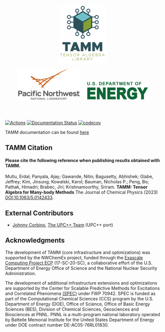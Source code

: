 <p align="center"><img src="./docs/logos/tamm_logo.png" width="30%"></p>

<p align="center">
<img alt="pnnl logo" src="./docs/logos/pnnl_logo.png" width="200pt" height="100pt"/> &emsp;
<img alt="pnnl logo" src="./docs/logos/doe_logo.png" width="200pt" height="60pt"/>
</p>

<br /><br />

[![Actions](https://github.com/NWChemEx-Project/TAMM/workflows/TAMM_CI/badge.svg)](https://github.com/NWChemEx-Project/TAMM)
[![Documentation Status](https://readthedocs.org/projects/tamm/badge/?version=latest)](https://tamm.readthedocs.io/en/latest/?badge=latest)
[![codecov](https://codecov.io/gh/NWChemEx-Project/TAMM/branch/main/graph/badge.svg?token=rlCvgnawKX)](https://codecov.io/gh/NWChemEx-Project/TAMM)

TAMM documentation can be found [here](https://tamm.readthedocs.io)


## TAMM Citation
#### Please cite the following reference when publishing results obtained with TAMM. 

Mutlu, Erdal; Panyala, Ajay; Gawande, Nitin; Bagusetty, Abhishek; Glabe, Jeffrey; Kim, Jinsung; Kowalski, Karol; Bauman, Nicholas P.; Peng, Bo; Pathak, Himadri; Brabec, Jiri; Krishnamoorthy, Sriram. **TAMM: Tensor Algebra for Many-body Methods** The Journal of Chemical Physics (2023) [DOI:10.1063/5.0142433](https://doi.org/10.1063/5.0142433).


## External Contributors

* [Johnny Corbino](https://crd.lbl.gov/divisions/amcr/computer-science-amcr/class/members/class-staff/johnny-corbino), [The UPC++ Team](https://bitbucket.org/berkeleylab/upcxx/wiki/Home) (UPC++ port)

## Acknowledgments

The development of TAMM (core infrastructure and optimizations) was supported by the NWChemEx project, funded through the [Exascale Computing Project ECP](https://www.exascaleproject.org) (17-SC-20-SC), a collaborative effort of the U.S. Department of Energy Office of Science and the National Nuclear Security Administration.

The development of additional infrastructure extensions and optimizations are supported by the Center for Scalable Predictive Methods for Excitations and Correlated Phenomena [(SPEC)](https://spec.labworks.org/home) under FWP 70942.
SPEC is funded as part of the Computational Chemical Sciences (CCS) program by the U.S. Department of Energy (DOE), Office of Science, Office of Basic Energy Sciences (BES), Division of Chemical Sciences, Geosciences and Biosciences at PNNL. PNNL is a multi-program national laboratory operated by Battelle Memorial Institute for the United States Department of Energy under DOE contract number DE-AC05-76RL01830.

